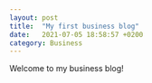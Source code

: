 ```yaml
---
layout: post
title:  "My first business blog"
date:   2021-07-05 18:58:57 +0200
category: Business
---
```

Welcome to my business blog!